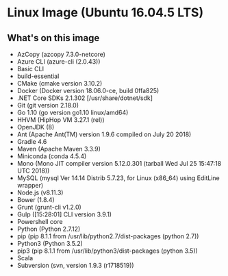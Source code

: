 # Linux Image (Ubuntu 16.04.5 LTS)
## What's on this image
- AzCopy (azcopy 7.3.0-netcore)
- Azure CLI (azure-cli (2.0.43))
- Basic CLI
- build-essential
- CMake (cmake version 3.10.2)
- Docker (Docker version 18.06.0-ce, build 0ffa825)
- .NET Core SDKs 2.1.302 [/usr/share/dotnet/sdk]
- Git (git version 2.18.0)
- Go 1.10 (go version go1.10 linux/amd64)
- HHVM (HipHop VM 3.27.1 (rel))
- OpenJDK (8)
- Ant (Apache Ant(TM) version 1.9.6 compiled on July 20 2018)
- Gradle 4.6
- Maven (Apache Maven 3.3.9)
- Miniconda (conda 4.5.4)
- Mono (Mono JIT compiler version 5.12.0.301 (tarball Wed Jul 25 15:47:18 UTC 2018))
- MySQL (mysql  Ver 14.14 Distrib 5.7.23, for Linux (x86_64) using  EditLine wrapper)
- Node.js (v8.11.3)
- Bower (1.8.4)
- Grunt (grunt-cli v1.2.0)
- Gulp ([15:28:01] CLI version 3.9.1)
- Powershell core
- Python (Python 2.7.12)
- pip (pip 8.1.1 from /usr/lib/python2.7/dist-packages (python 2.7))
- Python3 (Python 3.5.2)
- pip3 (pip 8.1.1 from /usr/lib/python3/dist-packages (python 3.5))
- Scala
- Subversion (svn, version 1.9.3 (r1718519))
